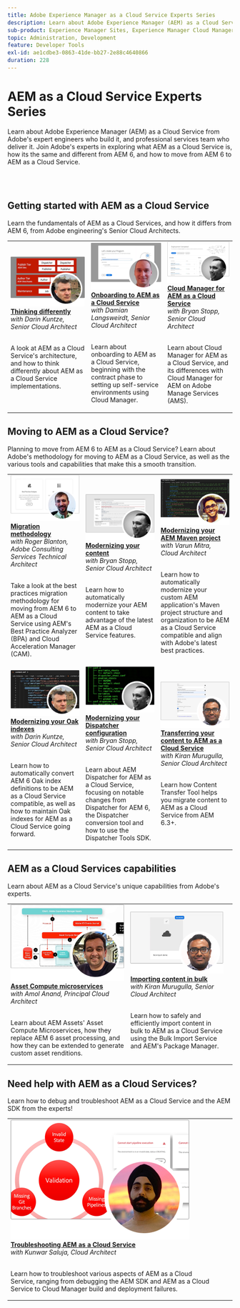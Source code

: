 ```yaml
---
title: Adobe Experience Manager as a Cloud Service Experts Series
description: Learn about Adobe Experience Manager (AEM) as a Cloud Service from Adobe's very own expert engineers who build it, and professional services who deliver it.
sub-product: Experience Manager Sites, Experience Manager Cloud Manager, Experience Manager Assets
topic: Administration, Development
feature: Developer Tools
exl-id: ae1cdbe3-0863-41de-bb27-2e88c4640866
duration: 228
---
```

# AEM as a Cloud Service Experts Series

Learn about Adobe Experience Manager (AEM) as a Cloud Service from Adobe's expert engineers who build it, and professional services team who deliver it. Join Adobe's experts in exploring what AEM as a Cloud Service is, how its the same and different from AEM 6, and how to move from AEM 6 to AEM as a Cloud Service.

<br/> 
<br/>

## Getting started with AEM as a Cloud Service

Learn the fundamentals of AEM as a Cloud Services, and how it differs from AEM 6, from Adobe engineering's Senior Cloud Architects.

<table>
  <tr>
   <td>
      <a href="../../migration/moving-to-aem-as-a-cloud-service/introduction.md">
      <img alt="Thinking differently" src="./assets/thinking-differently.png"/>
      </a>
      <div>
         <a href="../../migration/moving-to-aem-as-a-cloud-service/introduction.md"><strong>Thinking differently</strong></a>         
         <br/><em>with Darin Kuntze, Senior Cloud Architect</em>
      </div>
      <p>
        <br/>
         A look at AEM as a Cloud Service's architecture, and how to think differently about AEM as a Cloud Service implementations.
      </p>
     </td>   
     <td>
      <a href="../../migration/moving-to-aem-as-a-cloud-service/onboarding.md">
      <img alt="Onboarding to AEM as a Cloud Service" src="./assets/onboarding.png"/>
      </a>
      <div>
         <a href="../../migration/moving-to-aem-as-a-cloud-service/onboarding.md"><strong>Onboarding to AEM as a Cloud Service</strong></a>
         <br/><em>with Damian Langsweirdt, Senior Cloud Architect</em>
      </div>
      <p>
        <br/>
         Learn about onboarding to AEM as a Cloud Service, beginning with the contract phase to setting up self-service environments using Cloud Manager.
      </p>
   </td>     
   </td>   
     <td>
      <a href="../../migration/moving-to-aem-as-a-cloud-service/cloud-manager.md">
      <img alt="Cloud Manager" src="./assets/cloud-manager.png"/>
      </a>
      <div>
         <a href="../../migration/moving-to-aem-as-a-cloud-service/cloud-manager.md"><strong>Cloud Manager for AEM as a Cloud Service</strong></a>
         <br/><em>with Bryan Stopp, Senior Cloud Architect</em>
      </div>
      <p>
        <br/>
         Learn about Cloud Manager for AEM as a Cloud Service, and its differences with Cloud Manager for AEM on Adobe Manage Services (AMS).
      </p>
   </td> 
  </tr>
</table>

## Moving to AEM as a Cloud Service?

Planning to move from AEM 6 to AEM as a Cloud Service? Learn about Adobe's methodology for moving to AEM as a Cloud Service, as well as the various tools and capabilities that make this a smooth transition.

<table>
  <tr>
   <td>
      <a href="../../migration/moving-to-aem-as-a-cloud-service/bpa-and-cam.md" target="_aem-experts-series-video">
      <img alt="The Migration Methodology" src="./assets/bpa-and-cam.png"/>
      </a>
      <div>
         <a href="../../migration/moving-to-aem-as-a-cloud-service/bpa-and-cam.md" target="_aem-experts-series-video"><strong>Migration methodology</strong></a>
         <br/><em>with Roger Blanton, Adobe Consulting Services Technical Architect</em>
      </div>
      <p>
        <br/>
        Take a look at the best practices migration methodology for moving from AEM 6 to AEM as a Cloud Service using AEM's Best Practice Analyzer (BPA) and Cloud Acceleration Manager (CAM).
      </p>
   </td>   
     <td>
      <a href="../../migration/moving-to-aem-as-a-cloud-service/aem-modernization-tools.md" target="_aem-experts-series-video">
      <img alt="Modernizing your content" src="./assets/aem-modernizer-tools.png"/>
      </a>
      <div>
         <a href="../../migration/moving-to-aem-as-a-cloud-service/aem-modernization-tools.md" target="_aem-experts-series-video"><strong>Modernizing your content</strong></a>
         <br/><em>with Bryan Stopp, Senior Cloud Architect</em>
      </div>
      <p>
        <br/>
         Learn how to automatically modernize your AEM content to take advantage of the latest AEM as a Cloud Service features.
      </p>
   </td>     
   </td>   
     <td>
      <a href="../../migration/moving-to-aem-as-a-cloud-service/repository-modernization.md" target="_aem-experts-series-video">
      <img alt="Modernizing your AEM Maven project" src="./assets/repository-modernizer.png"/>
      </a>
      <div>
         <a href="../../migration/moving-to-aem-as-a-cloud-service/repository-modernization.md" target="_aem-experts-series-video"><strong>Modernizing your AEM Maven project</strong></a>
         <br/><em>with Varun Mitra, Cloud Architect</em>
      </div>
      <p>
        <br/>
         Learn how to automatically modernize your custom AEM application's Maven project structure and organization to be AEM as a Cloud Service compatible and align with Adobe's latest best practices.
      </p>
   </td> 
  </tr>
  <tr>
   <td>
      <a href="../../migration/moving-to-aem-as-a-cloud-service/search-and-indexing.md" target="_aem-experts-series-video">
      <img alt="Modernizing your Oak indexes" src="./assets/indexes.png"/>
      </a>
      <div>
         <a href="../../migration/moving-to-aem-as-a-cloud-service/search-and-indexing.md" target="_aem-experts-series-video"><strong>Modernizing your Oak indexes</strong></a>
         <br/><em>with Darin Kuntze, Senior Cloud Architect</em>
      </div>
      <p>
        <br/>
        Learn how to automatically convert AEM 6 Oak index definitions to be AEM as a Cloud Service compatible, as well as how to maintain Oak indexes for AEM as a Cloud Service going forward.
      </p>
   </td>   
     <td>
      <a href="../../migration/moving-to-aem-as-a-cloud-service/dispatcher.md" target="_aem-experts-series-video">
      <img alt="Modernizing your Dispatcher configuration" src="./assets/dispatcher.png"/>
      </a>
      <div>
         <a href="../../migration/moving-to-aem-as-a-cloud-service/dispatcher.md" target="_aem-experts-series-video"><strong>Modernizing your Dispatcher configuration</strong></a>
         <br/><em>with Bryan Stopp, Senior Cloud Architect</em>
      </div>
      <p>
        <br/>
         Learn about AEM Dispatcher for AEM as a Cloud Service, focusing on notable changes from Dispatcher for AEM 6, the Dispatcher conversion tool and how to use the Dispatcher Tools SDK.
      </p>
   </td>     
   </td>   
     <td>
      <a href="../../migration/moving-to-aem-as-a-cloud-service/content-migration/content-transfer-tool.md" target="_aem-experts-series-video">
      <img alt="Transferring your content to AEM as a Cloud Service" src="./assets/content-transfer-tool.png"/>
      </a>
      <div>
         <a href="../../migration/moving-to-aem-as-a-cloud-service/content-migration/content-transfer-tool.md" target="_aem-experts-series-video"><strong>Transferring your content to AEM as a Cloud Service</strong></a>
         <br/><em>with Kiran Murugulla, Senior Cloud Architect</em>
      </div>
      <p>
        <br/>
         Learn how Content Transfer Tool helps you migrate content to AEM as a Cloud Service from AEM 6.3+.
      </p>
   </td> 
  </tr>  
</table>


## AEM as a Cloud Services capabilities

Learn about AEM as a Cloud Service's unique capabilities from Adobe's experts.

<table>
  <tr>
   <td>
      <a href="../../migration/moving-to-aem-as-a-cloud-service/asset-compute-microservices.md" target="_aem-experts-series-video">
      <img alt="Asset Compute microservices" src="./assets/asset-compute-microservices.png"/>
      </a>
      <div>
         <a href="../../migration/moving-to-aem-as-a-cloud-service/asset-compute-microservices.md" target="_aem-experts-series-video"><strong>Asset Compute microservices</strong></a>
         <br/><em>with Amol Anand, Principal Cloud Architect</em>
      </div>
      <p>
        <br/>
        Learn about AEM Assets' Asset Compute Microservices, how they replace AEM 6 asset processing, and how they can be extended to generate custom asset renditions.
      </p>
   </td>   
   <td>
      <a href="../../migration/moving-to-aem-as-a-cloud-service/content-migration/bulk-import-service.md" target="_aem-experts-series-video">
      <img alt="Importing content in bulk" src="./assets/bulk-import.png"/>
      </a>
      <div>
         <a href="../../migration/moving-to-aem-as-a-cloud-service/content-migration/bulk-import-service.md" target="_aem-experts-series-video"><strong>Importing content in bulk</strong></a>
         <br/><em>with Kiran Murugulla, Senior Cloud Architect</em>
      </div>
      <p>
        <br/>
        Learn how to safely and efficiently import content in bulk to AEM as a Cloud Service using the Bulk Import Service and AEM's Package Manager.
      </p>
   </td> 
    <td></td>
  </tr>
</table>

## Need help with AEM as a Cloud Services?

Learn how to debug and troubleshoot AEM as a Cloud Service and the AEM SDK from the experts!

<table>
  <tr>
   <td>
      <a href="../../migration/moving-to-aem-as-a-cloud-service/troubleshooting.md" target="_aem-experts-series-video">
      <img alt="Troubleshooting AEM as a Cloud Service" src="./assets/troubleshooting.png"/>
      </a>
      <div>
         <a href="../../migration/moving-to-aem-as-a-cloud-service/troubleshooting.md" 
         target="_aem-experts-series-video"><strong>Troubleshooting AEM as a Cloud Service</strong></a>
         <br/><em>with Kunwar Saluja, Cloud Architect</em>
      </div>
      <p>
        <br/>
        Learn how to troubleshoot various aspects of AEM as a Cloud Service, ranging from debugging the AEM SDK and AEM as a Cloud Service to Cloud Manager build and deployment failures.
      </p>
   </td>   
    <td></td>
    <td></td>
  </tr>
</table>
